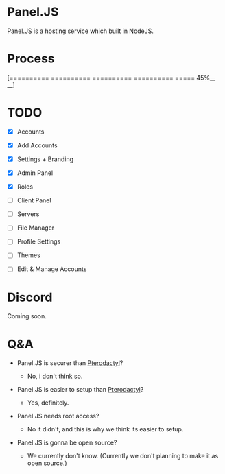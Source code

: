 # Panel.JS
Panel.JS is a hosting service which built in NodeJS.

# Process
[========== ========== ========== ========== =====      45%__                                                       __]

# TODO
- [x] Accounts

- [x] Add Accounts

- [x] Settings + Branding

- [x] Admin Panel

- [X] Roles

- [ ] Client Panel

- [ ] Servers

- [ ] File Manager

- [ ] Profile Settings

- [ ] Themes

- [ ] Edit & Manage Accounts

# Discord
Coming soon.

# Q&A

- Panel.JS is securer than [Pterodactyl](https://pterodactyl.io/)?
  - No, i don't think so.

- Panel.JS is easier to setup than [Pterodactyl](https://pterodactyl.io/)?
  - Yes, definitely.

- Panel.JS needs root access?
  - No it didn't, and this is why we think its easier to setup.

- Panel.JS is gonna be open source?
  - We currently don't know. (Currently we don't planning to make it as open source.)
